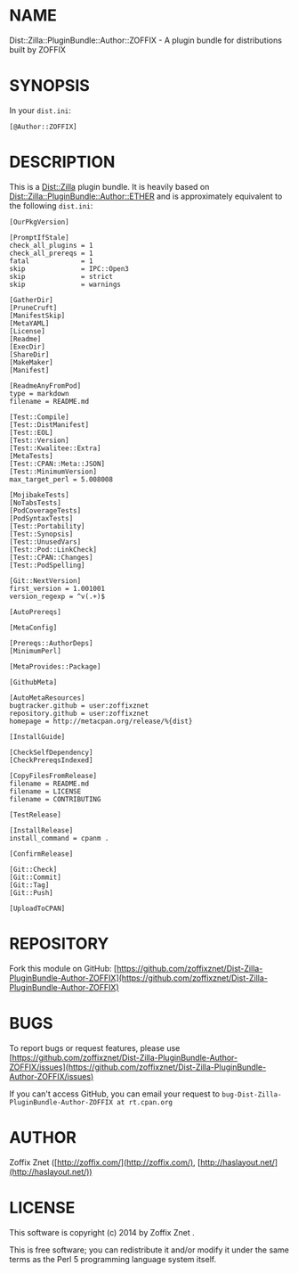 # NAME

Dist::Zilla::PluginBundle::Author::ZOFFIX - A plugin bundle for distributions built by ZOFFIX

# SYNOPSIS

In your `dist.ini`:

    [@Author::ZOFFIX]

# DESCRIPTION

This is a [Dist::Zilla](https://metacpan.org/pod/Dist::Zilla) plugin bundle. It is heavily based on
[Dist::Zilla::PluginBundle::Author::ETHER](https://metacpan.org/pod/Dist::Zilla::PluginBundle::Author::ETHER)
and is approximately equivalent to the following `dist.ini`:

    [OurPkgVersion]

    [PromptIfStale]
    check_all_plugins = 1
    check_all_prereqs = 1
    fatal             = 1
    skip              = IPC::Open3
    skip              = strict
    skip              = warnings

    [GatherDir]
    [PruneCruft]
    [ManifestSkip]
    [MetaYAML]
    [License]
    [Readme]
    [ExecDir]
    [ShareDir]
    [MakeMaker]
    [Manifest]

    [ReadmeAnyFromPod]
    type = markdown
    filename = README.md

    [Test::Compile]
    [Test::DistManifest]
    [Test::EOL]
    [Test::Version]
    [Test::Kwalitee::Extra]
    [MetaTests]
    [Test::CPAN::Meta::JSON]
    [Test::MinimumVersion]
    max_target_perl = 5.008008

    [MojibakeTests]
    [NoTabsTests]
    [PodCoverageTests]
    [PodSyntaxTests]
    [Test::Portability]
    [Test::Synopsis]
    [Test::UnusedVars]
    [Test::Pod::LinkCheck]
    [Test::CPAN::Changes]
    [Test::PodSpelling]

    [Git::NextVersion]
    first_version = 1.001001
    version_regexp = ^v(.+)$

    [AutoPrereqs]

    [MetaConfig]

    [Prereqs::AuthorDeps]
    [MinimumPerl]

    [MetaProvides::Package]

    [GithubMeta]

    [AutoMetaResources]
    bugtracker.github = user:zoffixznet
    repository.github = user:zoffixznet
    homepage = http://metacpan.org/release/%{dist}

    [InstallGuide]

    [CheckSelfDependency]
    [CheckPrereqsIndexed]

    [CopyFilesFromRelease]
    filename = README.md
    filename = LICENSE
    filename = CONTRIBUTING

    [TestRelease]

    [InstallRelease]
    install_command = cpanm .

    [ConfirmRelease]

    [Git::Check]
    [Git::Commit]
    [Git::Tag]
    [Git::Push]

    [UploadToCPAN]

# REPOSITORY

Fork this module on GitHub:
[https://github.com/zoffixznet/Dist-Zilla-PluginBundle-Author-ZOFFIX](https://github.com/zoffixznet/Dist-Zilla-PluginBundle-Author-ZOFFIX)

# BUGS

To report bugs or request features, please use
[https://github.com/zoffixznet/Dist-Zilla-PluginBundle-Author-ZOFFIX/issues](https://github.com/zoffixznet/Dist-Zilla-PluginBundle-Author-ZOFFIX/issues)

If you can't access GitHub, you can email your request
to `bug-Dist-Zilla-PluginBundle-Author-ZOFFIX at rt.cpan.org`

# AUTHOR

Zoffix Znet <zoffix at cpan.org>
([http://zoffix.com/](http://zoffix.com/), [http://haslayout.net/](http://haslayout.net/))

# LICENSE

This software is copyright (c) 2014 by Zoffix Znet <zoffix at cpan.org>.

This is free software; you can redistribute it and/or modify it under
the same terms as the Perl 5 programming language system itself.
